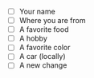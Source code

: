 
 - [ ] Your name
 - [ ] Where you are from
 - [ ] A favorite food
 - [ ] A hobby
 - [ ] A favorite color
 - [ ] A car (locally)
 - [ ] A new change
